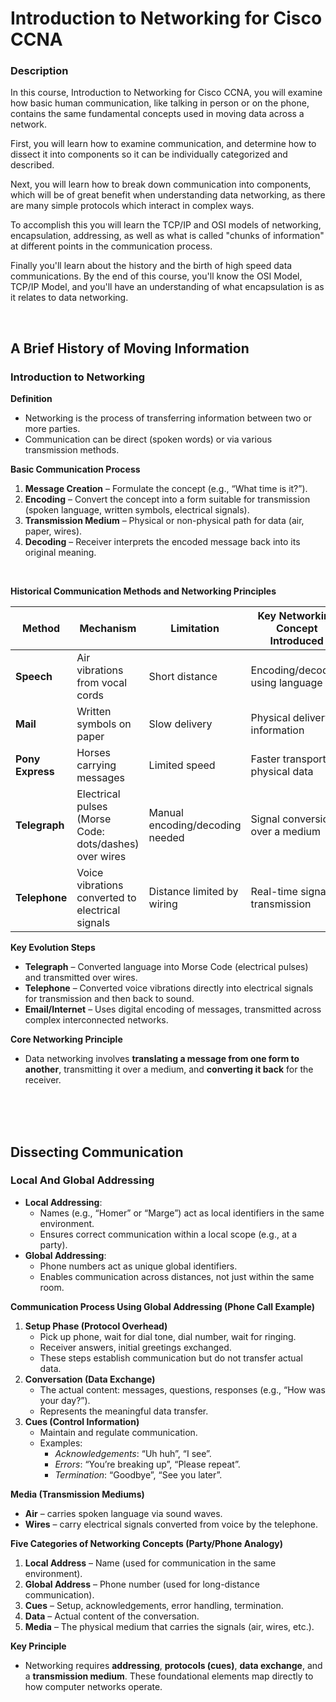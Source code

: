 # Introduction to Networking for Cisco CCNA

### Description 
In this course, Introduction to Networking for Cisco CCNA, you will examine how basic human communication, like talking in person or on the phone, contains the same fundamental concepts used in moving data across a network. 

First, you will learn how to examine communication, and determine how to dissect it into components so it can be individually categorized and described. 

Next, you will learn how to break down communication into components, which will be of great benefit when understanding data networking, as there are many simple protocols which interact in complex ways. 

To accomplish this you will learn the TCP/IP and OSI models of networking, encapsulation, addressing, as well as what is called "chunks of information" at different points in the communication process. 

Finally you'll learn about the history and the birth of high speed data communications. By the end of this course, you'll know the OSI Model, TCP/IP Model, and you'll have an understanding of what encapsulation is as it relates to data networking.

<br>

## A Brief History of Moving Information
### Introduction to Networking
**Definition**
* Networking is the process of transferring information between two or more parties.
* Communication can be direct (spoken words) or via various transmission methods.

**Basic Communication Process**
1. **Message Creation** – Formulate the concept (e.g., “What time is it?”).
2. **Encoding** – Convert the concept into a form suitable for transmission (spoken language, written symbols, electrical signals).
3. **Transmission Medium** – Physical or non-physical path for data (air, paper, wires).
4. **Decoding** – Receiver interprets the encoded message back into its original meaning.

<br>

**Historical Communication Methods and Networking Principles**

| Method | Mechanism | Limitation | Key Networking Concept Introduced |
|---|---|---|---|
| **Speech** | Air vibrations from vocal cords | Short distance | Encoding/decoding using language |
| **Mail** | Written symbols on paper | Slow delivery | Physical delivery of information  |
| **Pony Express** | Horses carrying messages | Limited speed | Faster transport of physical data |
| **Telegraph** | Electrical pulses (Morse Code: dots/dashes) over wires | Manual encoding/decoding needed | Signal conversion over a medium |
| **Telephone** | Voice vibrations converted to electrical signals | Distance limited by wiring | Real-time signal transmission |

**Key Evolution Steps**
- **Telegraph** – Converted language into Morse Code (electrical pulses) and transmitted over wires.
- **Telephone** – Converted voice vibrations directly into electrical signals for transmission and then back to sound.
- **Email/Internet** – Uses digital encoding of messages, transmitted across complex interconnected networks.

**Core Networking Principle**

-  Data networking involves **translating a message from one form to another**, transmitting it over a medium, and **converting it back** for the receiver.


<br><br><br>


## Dissecting Communication
### Local And Global Addressing
- **Local Addressing**:
  - Names (e.g., “Homer” or “Marge”) act as local identifiers in the same environment.
  - Ensures correct communication within a local scope (e.g., at a party).
- **Global Addressing**:
  - Phone numbers act as unique global identifiers.
  - Enables communication across distances, not just within the same room.

**Communication Process Using Global Addressing (Phone Call Example)**
1. **Setup Phase (Protocol Overhead)**
   - Pick up phone, wait for dial tone, dial number, wait for ringing.
   - Receiver answers, initial greetings exchanged.
   - These steps establish communication but do not transfer actual data.
2. **Conversation (Data Exchange)**
   - The actual content: messages, questions, responses (e.g., “How was your day?”).
   - Represents the meaningful data transfer.
3. **Cues (Control Information)**
   - Maintain and regulate communication.
   - Examples:
     - *Acknowledgements*: “Uh huh”, “I see”.
     - *Errors*: “You’re breaking up”, “Please repeat”.
     - *Termination*: “Goodbye”, “See you later”.

**Media (Transmission Mediums)**
- **Air** – carries spoken language via sound waves.
- **Wires** – carry electrical signals converted from voice by the telephone.

**Five Categories of Networking Concepts (Party/Phone Analogy)**
1. **Local Address** – Name (used for communication in the same environment).
2. **Global Address** – Phone number (used for long-distance communication).
3. **Cues** – Setup, acknowledgements, error handling, termination.
4. **Data** – Actual content of the conversation.
5. **Media** – The physical medium that carries the signals (air, wires, etc.).

**Key Principle**
- Networking requires **addressing**, **protocols (cues)**, **data exchange**, and a **transmission medium**. These foundational elements map directly to how computer networks operate.

<br>
